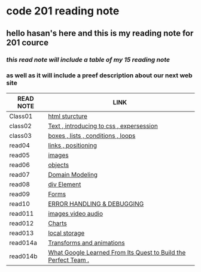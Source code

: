 # code 201 reading note
## hello hasan's here and this is my reading note for **201** cource
### *this read note will include a table of my **15 reading note***
### as well as it will include a **preef description** about our next web site
| READ NOTE      | LINK |
| ----------- | ----------- |
| Class01| [html sturcture ](class01.md) |
| class02 | [Text , introducing to css , expersession](class02.md) |
| class03 | [boxes , lists , conditions , loops](class03.md) |
| read04 | [links , positioning ](read04.md) |
| read05 | [images](read05.md) |
| read06 | [objects ](read06.md) |
| read07 | [Domain Modeling ](read07.md) |
| read08 | [div Element ](read08.md) |
| read09 | [Forms ](read09.md) |
| read10 | [ERROR HANDLING & DEBUGGING ](read10.md) |
| read011 | [images video audio ](read011.md) |
| read012 | [Charts ](read012.md) |
| read013 | [local storage ](read013.md) |
| read014a | [Transforms and animations ](read014a.md) |
| read014b | [What Google Learned From Its Quest to Build the Perfect Team . ](read014b.md) |

